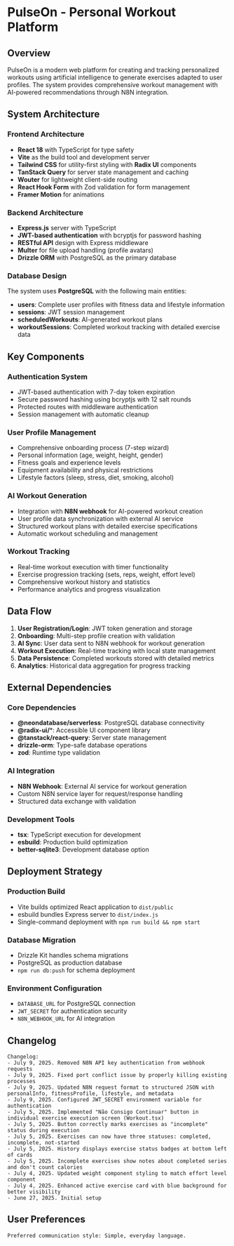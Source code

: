 # PulseOn - Personal Workout Platform

## Overview

PulseOn is a modern web platform for creating and tracking personalized workouts using artificial intelligence to generate exercises adapted to user profiles. The system provides comprehensive workout management with AI-powered recommendations through N8N integration.

## System Architecture

### Frontend Architecture
- **React 18** with TypeScript for type safety
- **Vite** as the build tool and development server
- **Tailwind CSS** for utility-first styling with **Radix UI** components
- **TanStack Query** for server state management and caching
- **Wouter** for lightweight client-side routing
- **React Hook Form** with Zod validation for form management
- **Framer Motion** for animations

### Backend Architecture
- **Express.js** server with TypeScript
- **JWT-based authentication** with bcryptjs for password hashing
- **RESTful API** design with Express middleware
- **Multer** for file upload handling (profile avatars)
- **Drizzle ORM** with PostgreSQL as the primary database

### Database Design
The system uses **PostgreSQL** with the following main entities:
- **users**: Complete user profiles with fitness data and lifestyle information
- **sessions**: JWT session management
- **scheduledWorkouts**: AI-generated workout plans
- **workoutSessions**: Completed workout tracking with detailed exercise data

## Key Components

### Authentication System
- JWT-based authentication with 7-day token expiration
- Secure password hashing using bcryptjs with 12 salt rounds
- Protected routes with middleware authentication
- Session management with automatic cleanup

### User Profile Management
- Comprehensive onboarding process (7-step wizard)
- Personal information (age, weight, height, gender)
- Fitness goals and experience levels
- Equipment availability and physical restrictions
- Lifestyle factors (sleep, stress, diet, smoking, alcohol)

### AI Workout Generation
- Integration with **N8N webhook** for AI-powered workout creation
- User profile data synchronization with external AI service
- Structured workout plans with detailed exercise specifications
- Automatic workout scheduling and management

### Workout Tracking
- Real-time workout execution with timer functionality
- Exercise progression tracking (sets, reps, weight, effort level)
- Comprehensive workout history and statistics
- Performance analytics and progress visualization

## Data Flow

1. **User Registration/Login**: JWT token generation and storage
2. **Onboarding**: Multi-step profile creation with validation
3. **AI Sync**: User data sent to N8N webhook for workout generation
4. **Workout Execution**: Real-time tracking with local state management
5. **Data Persistence**: Completed workouts stored with detailed metrics
6. **Analytics**: Historical data aggregation for progress tracking

## External Dependencies

### Core Dependencies
- **@neondatabase/serverless**: PostgreSQL database connectivity
- **@radix-ui/***: Accessible UI component library
- **@tanstack/react-query**: Server state management
- **drizzle-orm**: Type-safe database operations
- **zod**: Runtime type validation

### AI Integration
- **N8N Webhook**: External AI service for workout generation
- Custom N8N service layer for request/response handling
- Structured data exchange with validation

### Development Tools
- **tsx**: TypeScript execution for development
- **esbuild**: Production build optimization
- **better-sqlite3**: Development database option

## Deployment Strategy

### Production Build
- Vite builds optimized React application to `dist/public`
- esbuild bundles Express server to `dist/index.js`
- Single-command deployment with `npm run build && npm start`

### Database Migration
- Drizzle Kit handles schema migrations
- PostgreSQL as production database
- `npm run db:push` for schema deployment

### Environment Configuration
- `DATABASE_URL` for PostgreSQL connection
- `JWT_SECRET` for authentication security
- `N8N_WEBHOOK_URL` for AI integration

## Changelog

```
Changelog:
- July 9, 2025. Removed N8N API key authentication from webhook requests
- July 9, 2025. Fixed port conflict issue by properly killing existing processes
- July 9, 2025. Updated N8N request format to structured JSON with personalInfo, fitnessProfile, lifestyle, and metadata
- July 9, 2025. Configured JWT_SECRET environment variable for authentication
- July 5, 2025. Implemented "Não Consigo Continuar" button in individual exercise execution screen (Workout.tsx)
- July 5, 2025. Button correctly marks exercises as "incomplete" status during execution
- July 5, 2025. Exercises can now have three statuses: completed, incomplete, not-started
- July 5, 2025. History displays exercise status badges at bottom left of cards
- July 5, 2025. Incomplete exercises show notes about completed series and don't count calories
- July 4, 2025. Updated weight component styling to match effort level component
- July 4, 2025. Enhanced active exercise card with blue background for better visibility
- June 27, 2025. Initial setup
```

## User Preferences

```
Preferred communication style: Simple, everyday language.
```